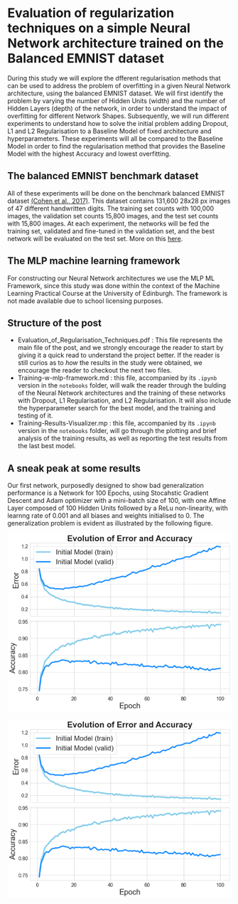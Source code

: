 # Evaluation of regularization techniques on a simple Neural Network architecture trained on the Balanced EMNIST dataset
During this study we will explore the dfferent regularisation methods that can be used to address the problem of overfitting in a given Neural Network architecture, using the balanced EMNIST dataset. We will first identify the problem by varying the number of Hidden Units (width) and the number of Hidden Layers (depth) of the network, in order to understand the impact of overfitting for different Network Shapes. Subsequently, we will run different experiments to understand how to solve the initial problem adding Dropout, L1 and L2 Regularisation to a Baseline Model of fixed architecture and hyperparameters. These experiments will all be compared to the Baseline Model in order to find the regularisation method that provides the Baseline Model with the highest Accuracy and lowest overfitting.

## The balanced EMNIST benchmark dataset
All of these experiments will be done on the benchmark balanced EMNIST dataset [(Cohen et al., 2017)](https://arxiv.org/pdf/1702.05373.pdf). This dataset contains 131,600 28x28 px images of 47 different handwritten digits. The training set counts with 100,000 images, the validation set counts 15,800 images, and the test set counts with 15,800 images. At each experiment, the networks will be fed the training set, validated and fine-tuned in the validation set, and the best network will be evaluated on the test set. More on this [here](https://www.nist.gov/itl/products-and-services/emnist-dataset).

## The MLP machine learning framework
For constructing our Neural Network architectures we use the MLP ML Framework, since this study was done within the context of the Machine Learning Practical Course at the University of Edinburgh. The framework is not made available due to school licensing purposes.

## Structure of the post
  - Evaluation_of_Regularisation_Techniques.pdf : This file represents the main file of the post, and we strongly encourage the reader to start by giving it a quick read to understand the project better. If the reader is still curios as to _how_ the results in the study were obtained, we encourage the reader to checkout the next two files.
  - Training-w-mlp-framework.md : this file, accompanied by its ```.ipynb``` version in the ```notebooks``` folder, will walk the reader through the bulding of the Neural Network architectures and the training of these networks with Dropout, L1 Regularisation, and L2 Regularisation. It will also include the hyperparameter search for the best model, and the training and testing of it.
  - Training-Results-Visualizer.mp : this file, accompanied by its ```.ipynb``` version in the ```notebooks``` folder, will go through the plotting and brief analysis of the training results, as well as reporting the test results from the last best model.
 
 ## A sneak peak at some results
Our first network, purposedly designed to show bad generalization performance is a Network for 100 Epochs, using Stocahstic Gradient Descent and Adam optimizer with a mini-batch size of 100, with one Affine Layer composed of 100 Hidden Units followed by a ReLu non-linearity, with learnng rate of 0.001 and all biases and weights initialised to 0. The generalization problem is evident as illustrated by the following figure.

<p align="center">
<img  src="Training-Results-Visualizer_files/Training-Results-Visualizer_8_0.png">
</p>

![png](Training-Results-Visualizer_files/Training-Results-Visualizer_8_0.png)

